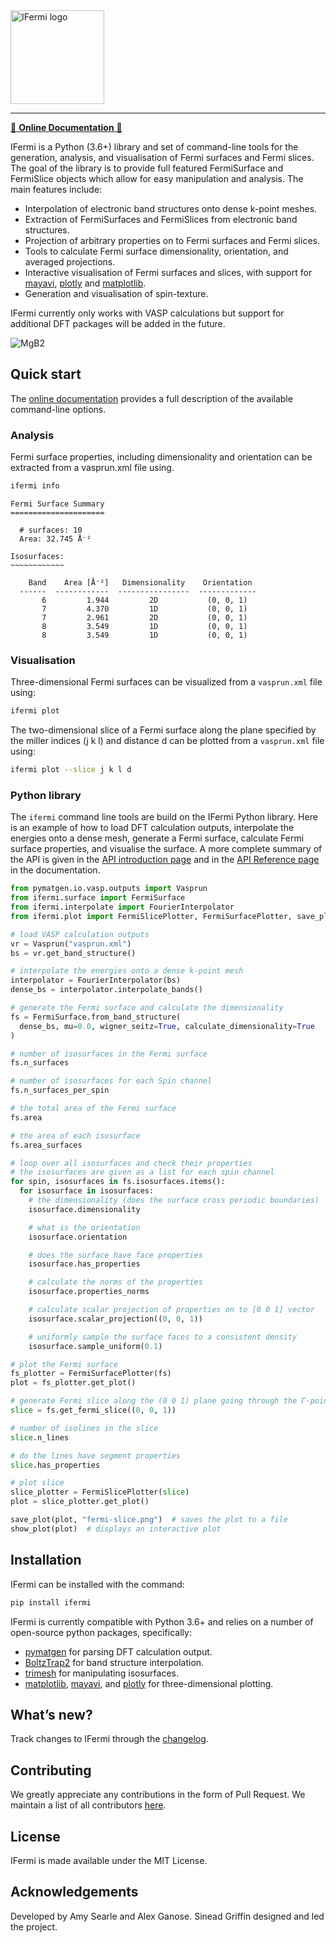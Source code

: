<img alt="IFermi logo" src="https://raw.githubusercontent.com/fermisurfaces/IFermi/master/docs/src/_static/logo-01.png" height="150px">

--------
[📖 **Online Documentation** 📖](https://fermisurfaces.github.io/IFermi)


IFermi is a Python (3.6+) library and set of command-line tools for the generation, 
analysis, and visualisation of Fermi surfaces and Fermi slices. The goal of the library 
is to provide full featured FermiSurface and FermiSlice objects which allow for easy 
manipulation and analysis. The main features include:

- Interpolation of electronic band structures onto dense k-point meshes.
- Extraction of FermiSurfaces and FermiSlices from electronic band structures.
- Projection of arbitrary properties on to Fermi surfaces and Fermi slices.
- Tools to calculate Fermi surface dimensionality, orientation, and averaged projections.
- Interactive visualisation of Fermi surfaces and slices, with support for
  [mayavi](https://docs.enthought.com/mayavi/mayavi/), [plotly](https://plot.ly/) and 
  [matplotlib](https://matplotlib.org).
- Generation and visualisation of spin-texture.

IFermi currently only works with VASP calculations but support for additional DFT packages 
will be added in the future.

![MgB2](https://raw.githubusercontent.com/fermisurfaces/IFermi/master/docs/src/_static/fermi-surface-example.png)

## Quick start

The [online documentation](https://fermisurfaces.github.io/IFermi/cli.html) provides a full 
description of the available command-line options. 

### Analysis

Fermi surface properties, including dimensionality and orientation can be extracted 
from a vasprun.xml file using.

```bash
ifermi info
```

```
Fermi Surface Summary
=====================

  # surfaces: 10
  Area: 32.745 Å⁻²

Isosurfaces:
~~~~~~~~~~~~

    Band    Area [Å⁻²]   Dimensionality    Orientation
  ------  ------------  ----------------  -------------
       6         1.944         2D           (0, 0, 1)
       7         4.370         1D           (0, 0, 1)
       7         2.961         2D           (0, 0, 1)
       8         3.549         1D           (0, 0, 1)
       8         3.549         1D           (0, 0, 1)
```

### Visualisation

Three-dimensional Fermi surfaces can be visualized from a `vasprun.xml` file using:

```bash
ifermi plot
```

The two-dimensional slice of a Fermi surface along the plane specified by the miller 
indices (j k l) and distance d can be plotted from a `vasprun.xml` file using:

```bash
ifermi plot --slice j k l d
```

### Python library

The `ifermi` command line tools are build on the IFermi Python library. Here is an
example of how to load DFT calculation outputs, interpolate the energies onto a dense mesh, 
generate a Fermi surface, calculate Fermi surface properties, and visualise the surface.
A more complete summary of the API is given in the [API introduction page](https://fermisurfaces.github.io/IFermi/plotting_using_python.html)
and in the [API Reference page](https://fermisurfaces.github.io/IFermi/ifermi.html) in the documentation.

```python
from pymatgen.io.vasp.outputs import Vasprun
from ifermi.surface import FermiSurface
from ifermi.interpolate import FourierInterpolator
from ifermi.plot import FermiSlicePlotter, FermiSurfacePlotter, save_plot, show_plot

# load VASP calculation outputs
vr = Vasprun("vasprun.xml")
bs = vr.get_band_structure()

# interpolate the energies onto a dense k-point mesh
interpolator = FourierInterpolator(bs)
dense_bs = interpolator.interpolate_bands()

# generate the Fermi surface and calculate the dimensionality
fs = FermiSurface.from_band_structure(
  dense_bs, mu=0.0, wigner_seitz=True, calculate_dimensionality=True
)

# number of isosurfaces in the Fermi surface
fs.n_surfaces

# number of isosurfaces for each Spin channel
fs.n_surfaces_per_spin

# the total area of the Fermi surface
fs.area

# the area of each isosurface
fs.area_surfaces

# loop over all isosurfaces and check their properties
# the isosurfaces are given as a list for each spin channel
for spin, isosurfaces in fs.isosurfaces.items():
  for isosurface in isosurfaces:
    # the dimensionality (does the surface cross periodic boundaries)
    isosurface.dimensionality

    # what is the orientation
    isosurface.orientation

    # does the surface have face properties
    isosurface.has_properties

    # calculate the norms of the properties
    isosurface.properties_norms

    # calculate scalar projection of properties on to [0 0 1] vector
    isosurface.scalar_projection((0, 0, 1))

    # uniformly sample the surface faces to a consistent density
    isosurface.sample_uniform(0.1)

# plot the Fermi surface
fs_plotter = FermiSurfacePlotter(fs)
plot = fs_plotter.get_plot()

# generate Fermi slice along the (0 0 1) plane going through the Γ-point.
slice = fs.get_fermi_slice((0, 0, 1))

# number of isolines in the slice
slice.n_lines

# do the lines have segment properties
slice.has_properties

# plot slice
slice_plotter = FermiSlicePlotter(slice)
plot = slice_plotter.get_plot()

save_plot(plot, "fermi-slice.png")  # saves the plot to a file
show_plot(plot)  # displays an interactive plot
```

## Installation

IFermi can be installed with the command:

```bash
pip install ifermi
```

IFermi is currently compatible with Python 3.6+ and relies on a number of
open-source python packages, specifically:

- [pymatgen](http://pymatgen.org) for parsing DFT calculation output.
- [BoltzTrap2](https://gitlab.com/sousaw/BoltzTraP2) for band structure interpolation.
- [trimesh](https://trimsh.org/) for manipulating isosurfaces.
- [matplotlib](https://matplotlib.org), [mayavi](https://docs.enthought.com/mayavi/mayavi/), and [plotly](https://plot.ly/) for three-dimensional plotting.

## What’s new?

Track changes to IFermi through the
[changelog](https://fermisurfaces.github.io/IFermi/changelog.html).

## Contributing

We greatly appreciate any contributions in the form of Pull Request.
We maintain a list of all contributors [here](https://fermisurfaces.github.io/IFermi/contributors.html).

## License

IFermi is made available under the MIT License.

## Acknowledgements

Developed by Amy Searle and Alex Ganose.
Sinead Griffin designed and led the project.
